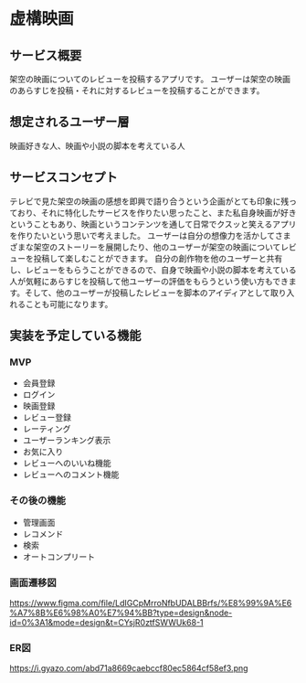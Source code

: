 # 虚構映画

## サービス概要
架空の映画についてのレビューを投稿するアプリです。
ユーザーは架空の映画のあらすじを投稿・それに対するレビューを投稿することができます。


## 想定されるユーザー層
映画好きな人、映画や小説の脚本を考えている人


## サービスコンセプト
テレビで見た架空の映画の感想を即興で語り合うという企画がとても印象に残っており、それに特化したサービスを作りたい思ったこと、また私自身映画が好きということもあり、映画というコンテンツを通して日常でクスッと笑えるアプリを作りたいという思いで考えました。
ユーザーは自分の想像力を活かしてさまざまな架空のストーリーを展開したり、他のユーザーが架空の映画についてレビューを投稿して楽しむことができます。
自分の創作物を他のユーザーと共有し、レビューをもらうことができるので、自身で映画や小説の脚本を考えている人が気軽にあらすじを投稿して他ユーザーの評価をもらうという使い方もできます。そして、他のユーザーが投稿したレビューを脚本のアイディアとして取り入れることも可能になります。


## 実装を予定している機能
### MVP
- 会員登録
- ログイン
- 映画登録
- レビュー登録
- レーティング
- ユーザーランキング表示
- お気に入り
- レビューへのいいね機能
- レビューへのコメント機能

### その後の機能
- 管理画面
- レコメンド
- 検索
- オートコンプリート

### 画面遷移図
https://www.figma.com/file/LdIGCpMrroNfbUDALBBrfs/%E8%99%9A%E6%A7%8B%E6%98%A0%E7%94%BB?type=design&node-id=0%3A1&mode=design&t=CYsjR0ztfSWWUk68-1

### ER図
https://i.gyazo.com/abd71a8669caebccf80ec5864cf58ef3.png
